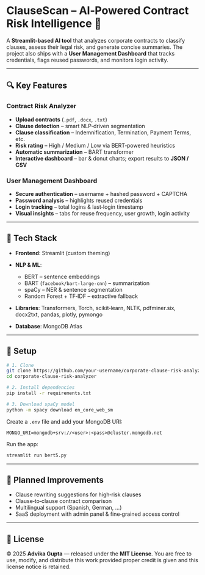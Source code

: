 # ClauseScan – AI‑Powered Contract Risk Intelligence 📑

A **Streamlit‑based AI tool** that analyzes corporate contracts to classify clauses, assess their legal risk, and generate concise summaries. The project also ships with a **User Management Dashboard** that tracks credentials, flags reused passwords, and monitors login activity.

---

## 🔍 Key Features

### Contract Risk Analyzer

* **Upload contracts** (`.pdf`, `.docx`, `.txt`)
* **Clause detection** – smart NLP‑driven segmentation
* **Clause classification** – Indemnification, Termination, Payment Terms, etc.
* **Risk rating** – High / Medium / Low via BERT‑powered heuristics
* **Automatic summarization** – BART transformer
* **Interactive dashboard** – bar & donut charts; export results to **JSON / CSV**

### User Management Dashboard

* **Secure authentication** – username + hashed password + CAPTCHA
* **Password analysis** – highlights reused credentials
* **Login tracking** – total logins & last‑login timestamp
* **Visual insights** – tabs for reuse frequency, user growth, login activity

---

## 🧠 Tech Stack

* **Frontend**: Streamlit (custom theming)
* **NLP & ML**:

  * BERT – sentence embeddings
  * BART (`facebook/bart-large-cnn`) – summarization
  * spaCy – NER & sentence segmentation
  * Random Forest + TF‑IDF – extractive fallback
* **Libraries**: Transformers, Torch, scikit‑learn, NLTK, pdfminer.six, docx2txt, pandas, plotly, pymongo
* **Database**: MongoDB Atlas

---

## 🚀 Setup

```bash
# 1. Clone
git clone https://github.com/your-username/corporate-clause-risk-analyzer.git
cd corporate-clause-risk-analyzer

# 2. Install dependencies
pip install -r requirements.txt

# 3. Download spaCy model
python -m spacy download en_core_web_sm
```

Create a `.env` file and add your MongoDB URI:

```env
MONGO_URI=mongodb+srv://<user>:<pass>@cluster.mongodb.net
```

Run the app:

```bash
streamlit run bert5.py
```

---

## 🔮 Planned Improvements

* Clause rewriting suggestions for high‑risk clauses
* Clause‑to‑clause contract comparison
* Multilingual support (Spanish, German, …)
* SaaS deployment with admin panel & fine‑grained access control

---

## 📄 License

© 2025 **Advika Gupta** — released under the **MIT License**.
You are free to use, modify, and distribute this work provided proper credit is given and this license notice is retained.
